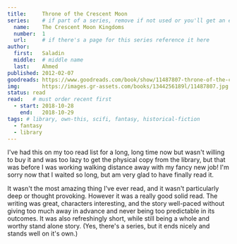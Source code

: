 ```yaml
---
title:     Throne of the Crescent Moon
series:    # if part of a series, remove if not used or you'll get an error
  name:    The Crescent Moon Kingdoms
  number:  1
  url:     # if there's a page for this series reference it here
author: 
  first:   Saladin
  middle:  # middle name
  last:    Ahmed
published: 2012-02-07 
goodreads: https://www.goodreads.com/book/show/11487807-throne-of-the-crescent-moon
img:       https://images.gr-assets.com/books/1344256189l/11487807.jpg
status: read
read:   # must order recent first
  - start: 2018-10-28 
    end:   2018-10-29
tags: # library, own-this, scifi, fantasy, historical-fiction
  - fantasy
  - library
---
```


I've had this on my too read list for a long, long time now but wasn't willing to buy it and was too lazy to get the physical copy from the library, but that was before I was working walking distance away with my fancy new job! I'm sorry now that I waited so long, but am very glad to have finally read it.  

It wasn't the most amazing thing I've ever read, and it wasn't particularly deep or thought provoking. However it was a really good solid read. The writing was great, characters interesting, and the story well-paced without giving too much away in advance and never being too predictable in its outcomes. It was also refreshingly short, while still being a whole and worthy stand alone story. (Yes, there's a series, but it ends nicely and stands well on it's own.) 
